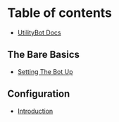 # Table of contents

* [UtilityBot Docs](README.md)

## The Bare Basics

* [Setting The Bot Up](the-bare-basics/setting-the-bot-up.md)

## Configuration

* [Introduction](configuration/introduction.md)

